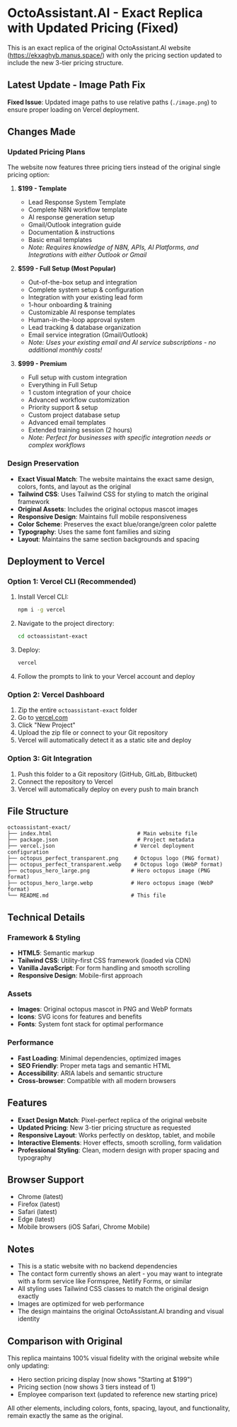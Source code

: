 # OctoAssistant.AI - Exact Replica with Updated Pricing (Fixed)

This is an exact replica of the original OctoAssistant.AI website (https://ekxaghyb.manus.space/) with only the pricing section updated to include the new 3-tier pricing structure.

## Latest Update - Image Path Fix

**Fixed Issue**: Updated image paths to use relative paths (`./image.png`) to ensure proper loading on Vercel deployment.

## Changes Made

### Updated Pricing Plans

The website now features three pricing tiers instead of the original single pricing option:

1. **$199 - Template**
   - Lead Response System Template
   - Complete N8N workflow template
   - AI response generation setup
   - Gmail/Outlook integration guide
   - Documentation & instructions
   - Basic email templates
   - *Note: Requires knowledge of N8N, APIs, AI Platforms, and Integrations with either Outlook or Gmail*

2. **$599 - Full Setup (Most Popular)**
   - Out-of-the-box setup and integration
   - Complete system setup & configuration
   - Integration with your existing lead form
   - 1-hour onboarding & training
   - Customizable AI response templates
   - Human-in-the-loop approval system
   - Lead tracking & database organization
   - Email service integration (Gmail/Outlook)
   - *Note: Uses your existing email and AI service subscriptions - no additional monthly costs!*

3. **$999 - Premium**
   - Full setup with custom integration
   - Everything in Full Setup
   - 1 custom integration of your choice
   - Advanced workflow customization
   - Priority support & setup
   - Custom project database setup
   - Advanced email templates
   - Extended training session (2 hours)
   - *Note: Perfect for businesses with specific integration needs or complex workflows*

### Design Preservation

- **Exact Visual Match**: The website maintains the exact same design, colors, fonts, and layout as the original
- **Tailwind CSS**: Uses Tailwind CSS for styling to match the original framework
- **Original Assets**: Includes the original octopus mascot images
- **Responsive Design**: Maintains full mobile responsiveness
- **Color Scheme**: Preserves the exact blue/orange/green color palette
- **Typography**: Uses the same font families and sizing
- **Layout**: Maintains the same section backgrounds and spacing

## Deployment to Vercel

### Option 1: Vercel CLI (Recommended)

1. Install Vercel CLI:
   ```bash
   npm i -g vercel
   ```

2. Navigate to the project directory:
   ```bash
   cd octoassistant-exact
   ```

3. Deploy:
   ```bash
   vercel
   ```

4. Follow the prompts to link to your Vercel account and deploy

### Option 2: Vercel Dashboard

1. Zip the entire `octoassistant-exact` folder
2. Go to [vercel.com](https://vercel.com)
3. Click "New Project"
4. Upload the zip file or connect to your Git repository
5. Vercel will automatically detect it as a static site and deploy

### Option 3: Git Integration

1. Push this folder to a Git repository (GitHub, GitLab, Bitbucket)
2. Connect the repository to Vercel
3. Vercel will automatically deploy on every push to main branch

## File Structure

```
octoassistant-exact/
├── index.html                           # Main website file
├── package.json                         # Project metadata
├── vercel.json                         # Vercel deployment configuration
├── octopus_perfect_transparent.png     # Octopus logo (PNG format)
├── octopus_perfect_transparent.webp    # Octopus logo (WebP format)
├── octopus_hero_large.png             # Hero octopus image (PNG format)
├── octopus_hero_large.webp            # Hero octopus image (WebP format)
└── README.md                          # This file
```

## Technical Details

### Framework & Styling
- **HTML5**: Semantic markup
- **Tailwind CSS**: Utility-first CSS framework (loaded via CDN)
- **Vanilla JavaScript**: For form handling and smooth scrolling
- **Responsive Design**: Mobile-first approach

### Assets
- **Images**: Original octopus mascot in PNG and WebP formats
- **Icons**: SVG icons for features and benefits
- **Fonts**: System font stack for optimal performance

### Performance
- **Fast Loading**: Minimal dependencies, optimized images
- **SEO Friendly**: Proper meta tags and semantic HTML
- **Accessibility**: ARIA labels and semantic structure
- **Cross-browser**: Compatible with all modern browsers

## Features

- **Exact Design Match**: Pixel-perfect replica of the original website
- **Updated Pricing**: New 3-tier pricing structure as requested
- **Responsive Layout**: Works perfectly on desktop, tablet, and mobile
- **Interactive Elements**: Hover effects, smooth scrolling, form validation
- **Professional Styling**: Clean, modern design with proper spacing and typography

## Browser Support

- Chrome (latest)
- Firefox (latest)
- Safari (latest)
- Edge (latest)
- Mobile browsers (iOS Safari, Chrome Mobile)

## Notes

- This is a static website with no backend dependencies
- The contact form currently shows an alert - you may want to integrate with a form service like Formspree, Netlify Forms, or similar
- All styling uses Tailwind CSS classes to match the original design exactly
- Images are optimized for web performance
- The design maintains the original OctoAssistant.AI branding and visual identity

## Comparison with Original

This replica maintains 100% visual fidelity with the original website while only updating:
- Hero section pricing display (now shows "Starting at $199")
- Pricing section (now shows 3 tiers instead of 1)
- Employee comparison text (updated to reference new starting price)

All other elements, including colors, fonts, spacing, layout, and functionality, remain exactly the same as the original.

